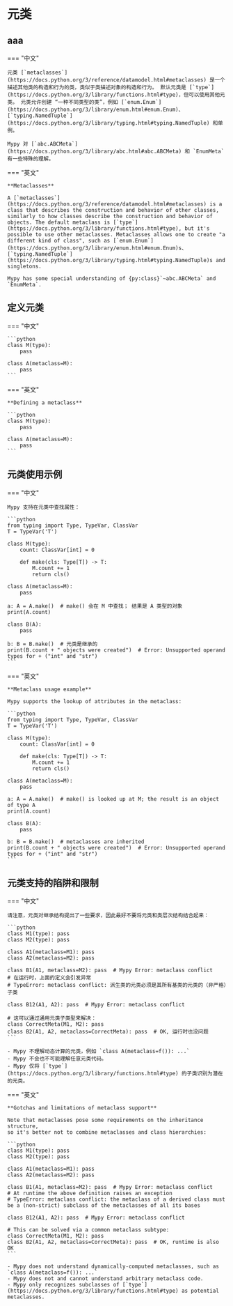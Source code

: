 # 元类

## aaa

=== "中文"

    元类 [`metaclasses`](https://docs.python.org/3/reference/datamodel.html#metaclasses) 是一个描述其他类的构造和行为的类，类似于类描述对象的构造和行为。 默认元类是 [`type`](https://docs.python.org/3/library/functions.html#type)，但可以使用其他元类。 元类允许创建 “一种不同类型的类”，例如 [`enum.Enum`](https://docs.python.org/3/library/enum.html#enum.Enum)、[`typing.NamedTuple`](https://docs.python.org/3/library/typing.html#typing.NamedTuple) 和单例。
    
    Mypy 对 [`abc.ABCMeta`](https://docs.python.org/3/library/abc.html#abc.ABCMeta) 和 `EnumMeta` 有一些特殊的理解。

=== "英文"

    **Metaclasses**

    A [`metaclasses`](https://docs.python.org/3/reference/datamodel.html#metaclasses) is a class that describes the construction and behavior of other classes, similarly to how classes describe the construction and behavior of objects. The default metaclass is [`type`](https://docs.python.org/3/library/functions.html#type), but it's possible to use other metaclasses. Metaclasses allows one to create "a different kind of class", such as [`enum.Enum`](https://docs.python.org/3/library/enum.html#enum.Enum)s、[`typing.NamedTuple`](https://docs.python.org/3/library/typing.html#typing.NamedTuple)s and singletons.
    
    Mypy has some special understanding of {py:class}`~abc.ABCMeta` and `EnumMeta`.

## 定义元类

=== "中文"

    ```python
    class M(type):
        pass
    
    class A(metaclass=M):
        pass
    ```

=== "英文"

    **Defining a metaclass**

    ```python
    class M(type):
        pass
    
    class A(metaclass=M):
        pass
    ```

## 元类使用示例

=== "中文"

    Mypy 支持在元类中查找属性：

    ```python
    from typing import Type, TypeVar, ClassVar
    T = TypeVar('T')
    
    class M(type):
        count: ClassVar[int] = 0
    
        def make(cls: Type[T]) -> T:
            M.count += 1
            return cls()
    
    class A(metaclass=M):
        pass
    
    a: A = A.make()  # make() 会在 M 中查找； 结果是 A 类型的对象
    print(A.count)
    
    class B(A):
        pass
    
    b: B = B.make()  # 元类是继承的
    print(B.count + " objects were created")  # Error: Unsupported operand types for + ("int" and "str")
    ```

=== "英文"

    **Metaclass usage example**

    Mypy supports the lookup of attributes in the metaclass:

    ```python
    from typing import Type, TypeVar, ClassVar
    T = TypeVar('T')
    
    class M(type):
        count: ClassVar[int] = 0
    
        def make(cls: Type[T]) -> T:
            M.count += 1
            return cls()
    
    class A(metaclass=M):
        pass
    
    a: A = A.make()  # make() is looked up at M; the result is an object of type A
    print(A.count)
    
    class B(A):
        pass
    
    b: B = B.make()  # metaclasses are inherited
    print(B.count + " objects were created")  # Error: Unsupported operand types for + ("int" and "str")
    ```

## 元类支持的陷阱和限制

=== "中文"

    请注意，元类对继承结构提出了一些要求，因此最好不要将元类和类层次结构结合起来：

    ```python
    class M1(type): pass
    class M2(type): pass
    
    class A1(metaclass=M1): pass
    class A2(metaclass=M2): pass
    
    class B1(A1, metaclass=M2): pass  # Mypy Error: metaclass conflict
    # 在运行时，上面的定义会引发异常
    # TypeError: metaclass conflict: 派生类的元类必须是其所有基类的元类的（非严格）子类
    
    class B12(A1, A2): pass  # Mypy Error: metaclass conflict
    
    # 这可以通过通用元类子类型来解决：
    class CorrectMeta(M1, M2): pass
    class B2(A1, A2, metaclass=CorrectMeta): pass  # OK, 运行时也没问题
    ```
    
    - Mypy 不理解动态计算的元类，例如 `class A(metaclass=f()): ...`
    - Mypy 不会也不可能理解任意元类代码。
    - Mypy 仅将 [`type`](https://docs.python.org/3/library/functions.html#type) 的子类识别为潜在的元类。

=== "英文"

    **Gotchas and limitations of metaclass support**

    Note that metaclasses pose some requirements on the inheritance structure,
    so it's better not to combine metaclasses and class hierarchies:

    ```python
    class M1(type): pass
    class M2(type): pass
    
    class A1(metaclass=M1): pass
    class A2(metaclass=M2): pass
    
    class B1(A1, metaclass=M2): pass  # Mypy Error: metaclass conflict
    # At runtime the above definition raises an exception
    # TypeError: metaclass conflict: the metaclass of a derived class must be a (non-strict) subclass of the metaclasses of all its bases
    
    class B12(A1, A2): pass  # Mypy Error: metaclass conflict
    
    # This can be solved via a common metaclass subtype:
    class CorrectMeta(M1, M2): pass
    class B2(A1, A2, metaclass=CorrectMeta): pass  # OK, runtime is also OK
    ```

    - Mypy does not understand dynamically-computed metaclasses, such as `class A(metaclass=f()): ...`
    - Mypy does not and cannot understand arbitrary metaclass code.
    - Mypy only recognizes subclasses of [`type`](https://docs.python.org/3/library/functions.html#type) as potential metaclasses.
